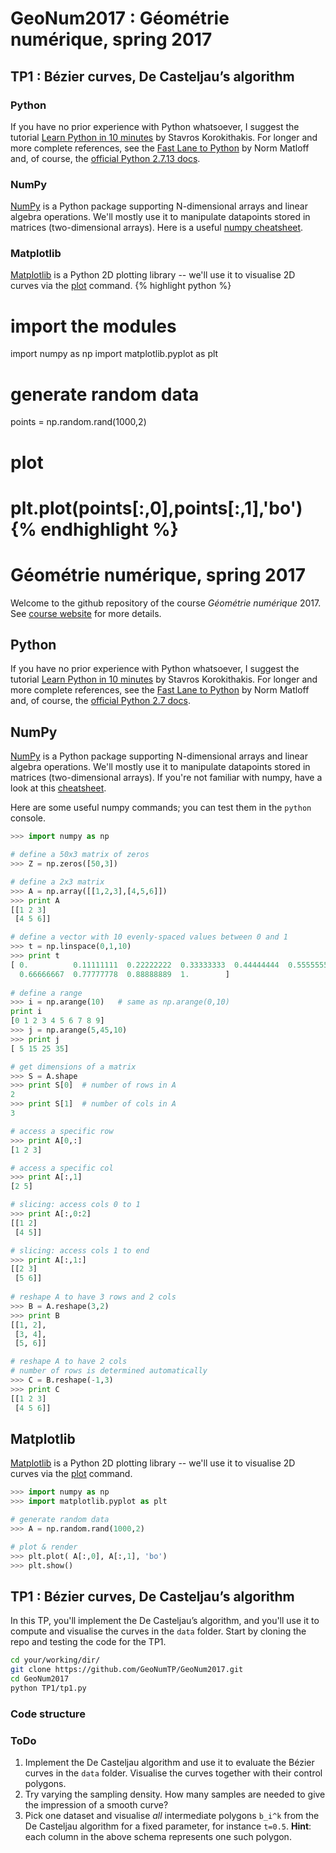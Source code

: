 # GeoNum2017 : Géométrie numérique, spring 2017 

## TP1 : Bézier curves, De Casteljau’s algorithm

### Python
If you have no prior experience with Python whatsoever, I suggest the tutorial
[Learn Python in 10 minutes](https://www.stavros.io/tutorials/python/) by Stavros Korokithakis.
For longer and more complete references, see the [Fast Lane to Python](http://heather.cs.ucdavis.edu/~matloff/Python/PLN/FastLanePython.pdf) by Norm Matloff and, of course, the [official Python 2.7.13 docs](https://docs.python.org/2/).

### NumPy
[NumPy](http://www.numpy.org/) is a Python package supporting N-dimensional arrays and linear algebra operations. We'll mostly use it to manipulate datapoints stored in matrices (two-dimensional arrays).
Here is a useful [numpy cheatsheet](https://s3.amazonaws.com/assets.datacamp.com/blog_assets/Numpy_Python_Cheat_Sheet.pdf).

### Matplotlib
[Matplotlib](http://matplotlib.org/) is a Python 2D plotting library -- we'll use it to visualise 2D curves 
via the [plot](http://matplotlib.org/api/pyplot_api.html#matplotlib.pyplot.plot) command.
{% highlight python %}
# import the modules
import numpy as np
import matplotlib.pyplot as plt
# generate random data
points = np.random.rand(1000,2)
# plot
plt.plot(points[:,0],points[:,1],'bo')
{% endhighlight %}
=======
# Géométrie numérique, spring 2017
Welcome to the github repository of the course *Géométrie numérique* 2017.
See [course website](https://tiborstanko.sk/teaching/geo-num-2017/) for more details.

## Python
If you have no prior experience with Python whatsoever, I suggest the tutorial
[Learn Python in 10 minutes](https://www.stavros.io/tutorials/python/) by Stavros Korokithakis.
For longer and more complete references, see the [Fast Lane to Python](http://heather.cs.ucdavis.edu/~matloff/Python/PLN/FastLanePython.pdf) by Norm Matloff and, of course, the [official Python 2.7 docs](https://docs.python.org/2/).

## NumPy
[NumPy](http://www.numpy.org/) is a Python package supporting N-dimensional arrays and linear algebra operations. We'll mostly use it to manipulate datapoints stored in matrices (two-dimensional arrays).
If you're not familiar with numpy, have a look at this [cheatsheet](https://s3.amazonaws.com/assets.datacamp.com/blog_assets/Numpy_Python_Cheat_Sheet.pdf).

Here are some useful numpy commands; you can test them in the `python` console.

```python
>>> import numpy as np

# define a 50x3 matrix of zeros
>>> Z = np.zeros([50,3])

# define a 2x3 matrix
>>> A = np.array([[1,2,3],[4,5,6]])
>>> print A
[[1 2 3]
 [4 5 6]]

# define a vector with 10 evenly-spaced values between 0 and 1 
>>> t = np.linspace(0,1,10)
>>> print t 
[ 0.          0.11111111  0.22222222  0.33333333  0.44444444  0.55555556
  0.66666667  0.77777778  0.88888889  1.        ]
  
# define a range
>>> i = np.arange(10)   # same as np.arange(0,10)
print i
[0 1 2 3 4 5 6 7 8 9]
>>> j = np.arange(5,45,10)
>>> print j
[ 5 15 25 35]

# get dimensions of a matrix
>>> S = A.shape
>>> print S[0]  # number of rows in A 
2
>>> print S[1]  # number of cols in A
3

# access a specific row
>>> print A[0,:]
[1 2 3]

# access a specific col
>>> print A[:,1]
[2 5]

# slicing: access cols 0 to 1
>>> print A[:,0:2]
[[1 2]
 [4 5]]

# slicing: access cols 1 to end
>>> print A[:,1:]
[[2 3]
 [5 6]]
 
# reshape A to have 3 rows and 2 cols
>>> B = A.reshape(3,2)
>>> print B
[[1, 2],
 [3, 4],
 [5, 6]]

# reshape A to have 2 cols
# number of rows is determined automatically
>>> C = B.reshape(-1,3)
>>> print C
[[1 2 3]
 [4 5 6]]
```

## Matplotlib
[Matplotlib](http://matplotlib.org/) is a Python 2D plotting library -- we'll use it to visualise 2D curves 
via the [plot](http://matplotlib.org/api/pyplot_api.html#matplotlib.pyplot.plot) command.

```python
>>> import numpy as np
>>> import matplotlib.pyplot as plt

# generate random data
>>> A = np.random.rand(1000,2)

# plot & render
>>> plt.plot( A[:,0], A[:,1], 'bo')
>>> plt.show()
```

## TP1 : Bézier curves, De Casteljau’s algorithm
In this TP, you'll implement the De Casteljau’s algorithm, and you'll use it to compute and visualise the curves in the `data` folder. Start by cloning the repo and testing the code for the TP1.
```bash
cd your/working/dir/
git clone https://github.com/GeoNumTP/GeoNum2017.git
cd GeoNum2017
python TP1/tp1.py
```

### Code structure

### ToDo
1. Implement the De Casteljau algorithm and use it to evaluate the Bézier curves in the `data` folder. Visualise the curves together with their control polygons.
2. Try varying the sampling density. How many samples are needed to give the impression of a smooth curve?
3. Pick one dataset and visualise *all* intermediate polygons `b_i^k` from the De Casteljau algorithm for a fixed parameter, for instance `t=0.5`. **Hint**: each column in the above schema represents one such polygon.
